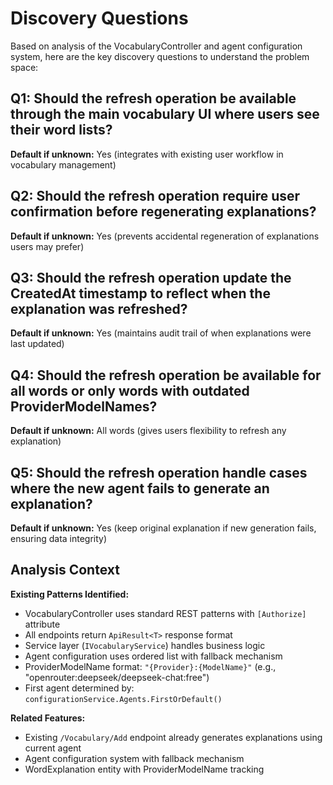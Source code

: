 # Discovery Questions

Based on analysis of the VocabularyController and agent configuration system, here are the key discovery questions to understand the problem space:

## Q1: Should the refresh operation be available through the main vocabulary UI where users see their word lists?
**Default if unknown:** Yes (integrates with existing user workflow in vocabulary management)

## Q2: Should the refresh operation require user confirmation before regenerating explanations?
**Default if unknown:** Yes (prevents accidental regeneration of explanations users may prefer)

## Q3: Should the refresh operation update the CreatedAt timestamp to reflect when the explanation was refreshed?
**Default if unknown:** Yes (maintains audit trail of when explanations were last updated)

## Q4: Should the refresh operation be available for all words or only words with outdated ProviderModelNames?
**Default if unknown:** All words (gives users flexibility to refresh any explanation)

## Q5: Should the refresh operation handle cases where the new agent fails to generate an explanation?
**Default if unknown:** Yes (keep original explanation if new generation fails, ensuring data integrity)

## Analysis Context

**Existing Patterns Identified:**
- VocabularyController uses standard REST patterns with `[Authorize]` attribute
- All endpoints return `ApiResult<T>` response format
- Service layer (`IVocabularyService`) handles business logic
- Agent configuration uses ordered list with fallback mechanism
- ProviderModelName format: `"{Provider}:{ModelName}"` (e.g., "openrouter:deepseek/deepseek-chat:free")
- First agent determined by: `configurationService.Agents.FirstOrDefault()`

**Related Features:**
- Existing `/Vocabulary/Add` endpoint already generates explanations using current agent
- Agent configuration system with fallback mechanism
- WordExplanation entity with ProviderModelName tracking